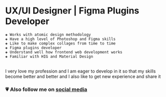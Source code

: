 # UX/UI Designer | Figma Plugins Developer
```
◈ Works with atomic design methodology
◈ Have a high level of Photoshop and Figma skills
◈ Like to make complex collages from time to time
◈ Figma plugins developer
◈ Understand well how frontend web development works
◈ Familiar with HIG and Material Design
```

<br>
I very love my profession and I am eager to develop in it so that my skills become better and better and I also like to get new experience and share it

### 💗 Also follow me on [social media](https://teletype.link/_denis.solovey)
